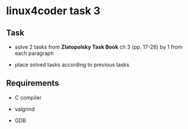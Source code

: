 # linux4coder task 3

## Task

* solve 2 tasks from **Zlatopolsky Task Book** ch 3 (pp. 17-26) by 1 from each paragraph

* place solved tasks according to previous tasks

## Requirements

* C compiler

* valgrind

* GDB
